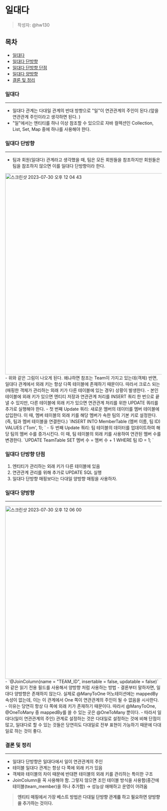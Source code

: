 # 일대다
> 작성자: @hw130

## 목차  
- [일대다](#일대다)  
- [일대다 단방향](#일대다-단방향)  
- [일대다 단방향 단점](#일대다-단방향-단점)  
- [일대다 양방향](#일대다-양방향)  
- [결론 및 정리](#결론-및-정리)  
### 일대다  
---

- 일대다 관계는 다대일 관계의 반대 방향으로 "일"이 연관관계의 주인이 된다.(앞을 연관관계 주인이라고 생각하면 된다. )  
- "일"에서는 엔티티를 하나 이상 참조할 수 있으므로 자바 컬렉션인 Collection, List, Set, Map 중에 하나를 사용해야 한다.  

### 일대다 단방향  
---  
- 팀과 회원(일대다) 관계라고 생각했을 때, 팀은 모든 회원들을 참조하지만 회원들은 팀을 참조하지 않으면 이를 일대다 단방향이라 한다.
<img width="647" alt="스크린샷 2023-07-30 오후 12 04 43" src="https://github.com/luke0408/study_for_jpa_basic/assets/87763333/85ededdb-d231-4c6b-8c60-a6757094e626">  
- 위와 같은 그림이 나오게 된다. 왜냐하면 참조는 Team이 가지고 있는데(객체) 반면, 일대다 관계에서 외래 키는 항상 다쪽 테이블에 존재하기 때문이다. 따라서 크로스 되는(매핑한 객체가 관리하는 외래 키가 다른 테이블에 있는 경우) 상황이 발생한다.  
- 본인 테이블에 외래 키가 있으면 엔티티 저장과 연관관계 처리를 INSERT 쿼리 한 번으로 끝낼 수 있지만, 다른 테이블에 외래 키가 있으면 연관관계 처리를 위한 UPDATE 쿼리를 추가로 실행해야 한다.  
    - 첫 번째 Update 쿼리: 새로운 멤버의 데이터를 멤버 테이블에 삽입한다. 이 때, 멤버 테이블의 외래 키를 해당 멤버가 속한 팀의 기본 키로 설정한다. (즉, 팀과 멤버 테이블을 연결한다.)  
    `INSERT INTO MemberTable (멤버 이름, 팀 ID)
VALUES ('Tom', 1);
`  
    - 두 번째 Update 쿼리: 팀 테이블의 데이터를 업데이트하여 해당 팀의 멤버 수를 증가시킨다. 이 때, 팀 테이블의 외래 키를 사용하여 연관된 멤버 수를 변경한다.  
    `UPDATE TeamTable
SET 멤버 수 = 멤버 수 + 1
WHERE 팀 ID = 1;
`


### 일대다 단방향 단점  
1. 엔티티가 관리하는 외래 키가 다른 테이블에 있음
2. 연관관계 관리를 위해 추가로 UPDATE SQL 실행
3. 일대다 단방향 매핑보다는 다대일 양방향 매핑을 사용하자.


### 일대다 양방향  
---  
<img width="556" alt="스크린샷 2023-07-30 오후 12 06 00" src="https://github.com/luke0408/study_for_jpa_basic/assets/87763333/d125be14-5790-44ed-b86b-02aebf7e21d8">  
- `@JoinColumn(name = "TEAM_ID", insertable = false, updatable = false)` 와 같은 읽기 전용 필드를 사용해서 양방향 처럼 사용하는 방법
- 결론부터 말하자면, 일대다 양방향은 존재하지 않는다. 실제로 @ManyToOne 어노테이션에는 mappedBy 속성이 없는데, 이는 이 관계에서 One 쪽이 연관관계의 주인이 될 수 없음을 시사한다.  
- 이유는 당연히 항상 다 쪽에 외래 키가 존재하기 때문이다. 따라서 @ManyToOne, @OneToMany 중 mappedBy를 쓸 수 있는 곳은 @OneToMany 뿐이다.  
- 따라서 일대다(일이 연관관계의 주인) 관계로 설정하는 것은 다대일로 설정하는 것에 비해 단점이 많고, 일대다로 할 수 있는 것들은 당연히도 다대일로 전부 표현이 가능하기 때문에 다대일로 하는 것이 좋다.  

### 결론 및 정리   
---  
- 일대다 단방향은 일대다에서 일이 연관관계의 주인
- 테이블 일대다 관계는 항상 다 쪽에 외래 키가 있음
- 객체와 테이블의 차이 때문에 반대편 테이블의 외래 키를 관리하는 특이한 구조
- JoinColumn을 꼭 사용해야 함. 그렇지 않으면 조인 테이블 방식을 사용함(중간에 테이블(team_member)을 하나 추가함) → 성능상 애매하고 운영이 어려움  
>**엔티티 매핑에서 가장 베스트 방법은 다대일 단방향 관계를 하고 필요하면 양방향을 추가하는 것이다.**  
